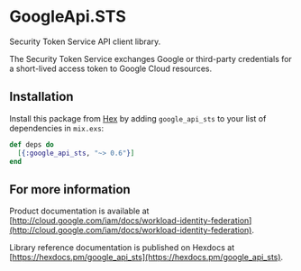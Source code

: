 # GoogleApi.STS

Security Token Service API client library.

The Security Token Service exchanges Google or third-party credentials for a short-lived access token to Google Cloud resources.

## Installation

Install this package from [Hex](https://hex.pm) by adding
`google_api_sts` to your list of dependencies in `mix.exs`:

```elixir
def deps do
  [{:google_api_sts, "~> 0.6"}]
end
```

## For more information

Product documentation is available at [http://cloud.google.com/iam/docs/workload-identity-federation](http://cloud.google.com/iam/docs/workload-identity-federation).

Library reference documentation is published on Hexdocs at
[https://hexdocs.pm/google_api_sts](https://hexdocs.pm/google_api_sts).
